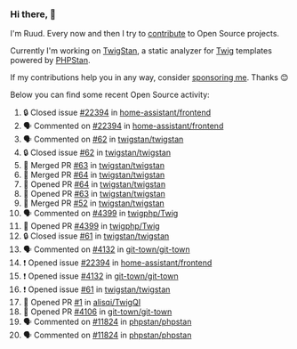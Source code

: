 ### Hi there, 👋

I'm Ruud. Every now and then I try to [contribute](https://github.com/pulls?q=+is%3Apr+author%3Aruudk+archived%3Afalse+is%3Apublic+) to Open Source projects.

Currently I'm working on [TwigStan](https://github.com/twigstan), a static analyzer for [Twig](https://twig.symfony.com/) templates powered by [PHPStan](https://phpstan.org/).

If my contributions help you in any way, consider [sponsoring me](https://github.com/sponsors/ruudk). Thanks 😊

Below you can find some recent Open Source activity:

<!--START_SECTION:activity-->
1. 🔒 Closed issue [#22394](https://github.com/home-assistant/frontend/issues/22394) in [home-assistant/frontend](https://github.com/home-assistant/frontend)
2. 🗣 Commented on [#22394](https://github.com/home-assistant/frontend/issues/22394#issuecomment-2421825859) in [home-assistant/frontend](https://github.com/home-assistant/frontend)
3. 🗣 Commented on [#62](https://github.com/twigstan/twigstan/issues/62#issuecomment-2421633992) in [twigstan/twigstan](https://github.com/twigstan/twigstan)
4. 🔒 Closed issue [#62](https://github.com/twigstan/twigstan/issues/62) in [twigstan/twigstan](https://github.com/twigstan/twigstan)
5. 🎉 Merged PR [#63](https://github.com/twigstan/twigstan/pull/63) in [twigstan/twigstan](https://github.com/twigstan/twigstan)
6. 🎉 Merged PR [#64](https://github.com/twigstan/twigstan/pull/64) in [twigstan/twigstan](https://github.com/twigstan/twigstan)
7. 💪 Opened PR [#64](https://github.com/twigstan/twigstan/pull/64) in [twigstan/twigstan](https://github.com/twigstan/twigstan)
8. 💪 Opened PR [#63](https://github.com/twigstan/twigstan/pull/63) in [twigstan/twigstan](https://github.com/twigstan/twigstan)
9. 🎉 Merged PR [#52](https://github.com/twigstan/twigstan/pull/52) in [twigstan/twigstan](https://github.com/twigstan/twigstan)
10. 🗣 Commented on [#4399](https://github.com/twigphp/Twig/pull/4399#issuecomment-2419271714) in [twigphp/Twig](https://github.com/twigphp/Twig)
11. 💪 Opened PR [#4399](https://github.com/twigphp/Twig/pull/4399) in [twigphp/Twig](https://github.com/twigphp/Twig)
12. 🔒 Closed issue [#61](https://github.com/twigstan/twigstan/issues/61) in [twigstan/twigstan](https://github.com/twigstan/twigstan)
13. 🗣 Commented on [#4132](https://github.com/git-town/git-town/issues/4132#issuecomment-2416089058) in [git-town/git-town](https://github.com/git-town/git-town)
14. ❗ Opened issue [#22394](https://github.com/home-assistant/frontend/issues/22394) in [home-assistant/frontend](https://github.com/home-assistant/frontend)
15. ❗ Opened issue [#4132](https://github.com/git-town/git-town/issues/4132) in [git-town/git-town](https://github.com/git-town/git-town)
16. ❗ Opened issue [#61](https://github.com/twigstan/twigstan/issues/61) in [twigstan/twigstan](https://github.com/twigstan/twigstan)
17. 💪 Opened PR [#1](https://github.com/alisqi/TwigQI/pull/1) in [alisqi/TwigQI](https://github.com/alisqi/TwigQI)
18. 💪 Opened PR [#4106](https://github.com/git-town/git-town/pull/4106) in [git-town/git-town](https://github.com/git-town/git-town)
19. 🗣 Commented on [#11824](https://github.com/phpstan/phpstan/issues/11824#issuecomment-2404797108) in [phpstan/phpstan](https://github.com/phpstan/phpstan)
20. 🗣 Commented on [#11824](https://github.com/phpstan/phpstan/issues/11824#issuecomment-2404356863) in [phpstan/phpstan](https://github.com/phpstan/phpstan)
<!--END_SECTION:activity-->
